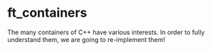 # ft_containers
The many containers of C++ have various interests. In order to fully understand them, we are going to re-implement them!
